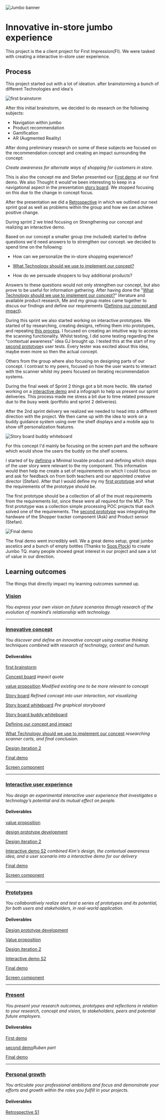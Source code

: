 ![Jumbo banner](../Media/Client%20Project/jumbo%20banner.jpg)
# Innovative in-store jumbo experience

This project is the a client project for First Impression(FI). We were tasked with creating a interactive in-store user experience.

## Process

This project started out with a lot of ideation. after brainstorming a bunch of different Technologies and idea's

![first brainstorm](../Media/Client%20Project/initial%20brainstorm%20%20no%20GJ.jpg)

After this initial brainstorm, we decided to do research on the following subjects:
-   Navigation within jumbo
-   Product recommendation 
-   Gamification
-   AR (Augmented Reality)

After doing preliminary research on some of these subjects we focused on the recommendation concept and creating an impact surrounding the concept:

*Create awareness for alternate ways of shopping for customers in store.*

This is also the concept me and Stefan presented our [First demo](https://1drv.ms/u/s!AhghFEyrhlMEkZUgffxx-lcGZYmFyw?e=enbb0z) at our first demo. We also Thought it would've been interesting to keep in a navigational aspect in the presentation [story board](https://1drv.ms/u/s!AhghFEyrhlMEkZUgffxx-lcGZYmFyw?e=enbb0z). We stopped focusing on this due to the change in concept focus.

After the presentation we did a [Retrospective](https://1drv.ms/u/s!AhghFEyrhlMEkZUgffxx-lcGZYmFyw?e=enbb0z) in which we outlined our next sprint goal as well as problems within the group and how we can achieve positive change.

During sprint 2 we tried focusing on Strengthening our concept and realizing an interactive demo. 

Based on our concept a smaller group (me included) started to define questions we'd need answers to to strengthen our concept. we decided to spend time on the following:

- How can we personalize the in-store shopping experience?

- [What Technology should we use to implement our concept?](https://1drv.ms/u/s!AhghFEyrhlMEkZUgffxx-lcGZYmFyw?e=enbb0z)

- How do we persuade shoppers to buy additional products?

Answers to these questions would not only strengthen our concept, but also prove to be useful for information gathering. After having done the "[What Technology should we use to implement our concept?](https://1drv.ms/u/s!AhghFEyrhlMEkZUgffxx-lcGZYmFyw?e=enbb0z)" literature  and available product research, Me and my group mates came together to discus our findings and define our requirements ([Defining our concept and impact](https://1drv.ms/u/s!AhghFEyrhlMEkZUgffxx-lcGZYmFyw?e=enbb0z)).

During this sprint we also started working on interactive prototypes. We started of by researching, creating designs, refining them into prototypes, and repeating [this process](https://1drv.ms/u/s!AhghFEyrhlMEkZUgffxx-lcGZYmFyw?e=enbb0z). I focused on creating an intuitive way to access the scanning functionality. Whilst testing, I did some testing regarding the "contextual awareness" idea GJ brought up. I tested this at the start of my [second prototype](https://www.figma.com/file/mfSndr4DXEdiwT20qK9E4Z/Jumbo-app-proto-1?node-id=0%3A1&t=hQtjfRUIkhsC8hD1-0)s user tests. Every tester was excited about this idea, maybe even more so then the actual concept.

Others from the group where also focusing on designing parts of our concept. I contrast to my peers, focused on how the user wants to interact with the scanner whilst my peers focused on iterating recommendation systems.

During the final week of Sprint 2 things got a bit more hectic. We started working on a [interactive demo](https://www.figma.com/file/5PxU9PetiykBcUj1u8ToSW/Interactive-Demo?node-id=75%3A429&t=vB9owuHeVEm0bTxH-0) and a infograph to help us present our sprint deliveries. This process made me stress a bit due to time related pressure due to the busy week (portfolio and sprint 2 deliveries).

After the 2nd sprint delivery we realized we needed to head into a different direction with the project. We then came up with the idea to work on a buddy guidance system using over the shelf displays and a mobile app to show off personalization features.

![Story board buddy whiteboard](../Media/Client%20Project/user%20experience%20story%202.jpg)

For this concept I'd mainly be focusing on the screen part and the software which would show the users the buddy on the shelf screens. 

I started of by [defining](https://1drv.ms/u/s!AhghFEyrhlMEkZUgffxx-lcGZYmFyw?e=enbb0z) a Minimal lovable product and defining which steps of the user story were relevant to the my component. This information would then help me create a set of requirements on which I could focus on and ask for feedback on from both teachers and our appointed creative director (Stefan). After that I would define my my [first prototype](https://1drv.ms/u/s!AhghFEyrhlMEkZUgffxx-lcGZYmFyw?e=enbb0z) and what the requirements of the prototype should be. 

The first prototype should be a collection of all of the must requirements from the requirements list, since these were all required for the MLP. The first prototype was a collection simple processing POC projects that each solved one of the requirements. The [second prototype](https://1drv.ms/u/s!AhghFEyrhlMEkZUgffxx-lcGZYmFyw?e=enbb0z) was integrating the hardware of the Shopper tracker component (Ask) and Product sensor (Stefan).

![Final demo](../Media/Client%20Project/final%20demo.jpg)

The final demo went incredibly well. We a great demo setup, great jumbo ascetics and a bunch of empty bottles (Thanks to [Soos Plock](http://www.plock.nl)) to create Jumbo TQ. many people showed great interest in our project and saw a lot of value in our direction.

## Learning outcomes
The things that directly impact my learning outcomes summed up.

### [Vision](../Learning%20Outcomes/1%20Vision.md)
*You express your own vision on future scenarios through research of the evolution of mankind’s relationship with technology.*

<!-- #### Process
My personal vision on this project, future, and product owner.

This project we worked on creating a positive costumer in-store interactive experience whilst also adding value for the jumbo. I personally really love the idea of creating interactive in-store experiences that are either based on existing online store features or add a completely new experience that is only available in-store.

![Porche Interactive experience](../Media/Client%20Project/Porche%20IE.jpg)

This First Impression project (Client project) is a great example of my personal vision. I believe that stores could greatly profit from making an webstore activity, like customizing a car, one you could do in a physical store. Not only does this add value, but it will create more costumer-brand loyalty.

In the future I hope to see many more interactive in-store experiences (and maybe even work on them). In an ideal world, each store would have interactive solutions to help the customer select product like cars, pants or even perfume. -->

<hr/>

### [Innovative concept](../Learning%20Outcomes/2%20Innovative%20concept.md)
*You discover and define an innovative concept using creative thinking techniques combined with research of technology, context and human.*

#### Deliverables
[first brainstorm](../Media/Client%20Project/initial%20brainstorm.jpg)

[Concept board](../Media/Client%20Project/Conceptboard%20version%204.png) *impact quote*

[value proposition](https://1drv.ms/u/s!AhghFEyrhlMEkZUgffxx-lcGZYmFyw?e=enbb0z) *Modified existing one to be more relevant to concept*

[Story board](../Media/Client%20Project/storyboard.png) *Refined concept into user interaction, not visualizing*

[Story board whiteboard](../Media/Client%20Project/user%20experience%20story.jpg) *Pre graphical storyboard*

[Story board buddy whiteboard](../Media/Client%20Project/user%20experience%20story%202.jpg)

[Defining our concept and impact](https://1drv.ms/u/s!AhghFEyrhlMEkZUgffxx-lcGZYmFyw?e=enbb0z)

[What Technology should we use to implement our concept](https://1drv.ms/u/s!AhghFEyrhlMEkZUgffxx-lcGZYmFyw?e=enbb0z) *researching scanner carts, and final conclusion.*

[Design iteration 2](https://www.figma.com/file/mfSndr4DXEdiwT20qK9E4Z/Jumbo-app-proto-1?node-id=0%3A1&t=hQtjfRUIkhsC8hD1-0)

[Final demo](../Media/Client%20Project/final%20demo.jpg)

[Screen component](https://1drv.ms/u/s!AhghFEyrhlMEkZUgffxx-lcGZYmFyw?e=enbb0z)

<hr/>

### [Interactive user experience](../Learning%20Outcomes/3%20Interactive%20user%20experience.md)
*You design an experimental interactive user experience that investigates a technology’s potential and its mutual effect on people.*


#### Deliverables
[value proposition](https://1drv.ms/u/s!AhghFEyrhlMEkZUgffxx-lcGZYmFyw?e=enbb0z)

[design prototype development](https://1drv.ms/u/s!AhghFEyrhlMEkZUgffxx-lcGZYmFyw?e=enbb0z)

[Design iteration 2](https://www.figma.com/file/mfSndr4DXEdiwT20qK9E4Z/Jumbo-app-proto-1?node-id=0%3A1&t=hQtjfRUIkhsC8hD1-0)

[Interactive demo S2](https://www.figma.com/file/5PxU9PetiykBcUj1u8ToSW/Interactive-Demo?node-id=75%3A429&t=vB9owuHeVEm0bTxH-0) *combined Kim's design, the contextual awareness idea, and a user scenario into a interactive demo for our delivery*

[Final demo](../Media/Client%20Project/final%20demo.jpg)

[Screen component](https://1drv.ms/u/s!AhghFEyrhlMEkZUgffxx-lcGZYmFyw?e=enbb0z)


<hr/>

### [Prototypes](../Learning%20Outcomes/4%20Prototype.md)
*You collaboratively realize and test a series of prototypes and its potential, for both users and stakeholders, in real-world application.*

#### Deliverables

[Design prototype development](https://1drv.ms/u/s!AhghFEyrhlMEkZUgffxx-lcGZYmFyw?e=enbb0z)

[Value proposition](https://1drv.ms/u/s!AhghFEyrhlMEkZUgffxx-lcGZYmFyw?e=enbb0z)

[Design iteration 2](https://www.figma.com/file/mfSndr4DXEdiwT20qK9E4Z/Jumbo-app-proto-1?node-id=0%3A1&t=hQtjfRUIkhsC8hD1-0)

[Interactive demo S2](https://www.figma.com/file/5PxU9PetiykBcUj1u8ToSW/Interactive-Demo?node-id=75%3A429&t=vB9owuHeVEm0bTxH-0)

[Final demo](../Media/Client%20Project/final%20demo.jpg)

[Screen component](https://1drv.ms/u/s!AhghFEyrhlMEkZUgffxx-lcGZYmFyw?e=enbb0z)


<hr/> 

### [Present](../Learning%20Outcomes/5%20Present.md)

*You present your research outcomes, prototypes and reflections in relation to your research, concept and vision, to stakeholders, peers and potential future employers.*

#### Deliverables
[First demo](https://1drv.ms/u/s!AhghFEyrhlMEkZUgffxx-lcGZYmFyw?e=enbb0z)

[second demo](https://1drv.ms/u/s!AhghFEyrhlMEkZUgffxx-lcGZYmFyw?e=enbb0z)*Ruben part*

[Final demo](../Media/Client%20Project/final%20demo.jpg)

<hr/>

### [Personal growth](../Learning%20Outcomes/6%20Personal%20growth.md)
*You articulate your professional ambitions and focus and demonstrate your efforts and growth within the roles you fulfill in your projects.*

#### Deliverables 
[Retrospective S1](https://1drv.ms/u/s!AhghFEyrhlMEkZUgffxx-lcGZYmFyw?e=enbb0z)





